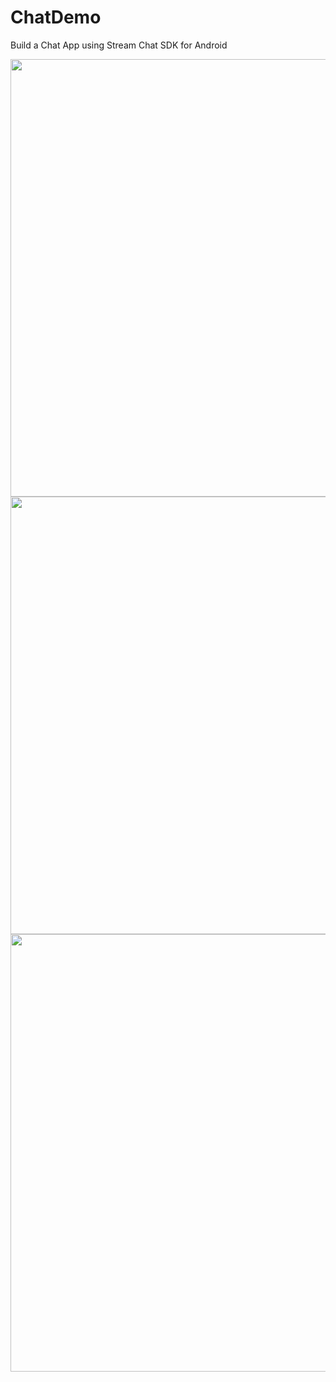 # ChatDemo
Build a Chat App using Stream Chat SDK for Android

<img height="700" src="https://user-images.githubusercontent.com/46753453/120912413-1eb62600-c64c-11eb-851e-6b312293e2e4.png" />
<img height="700" src="https://user-images.githubusercontent.com/46753453/120912489-caf80c80-c64c-11eb-8415-89fc928dfa90.png" />
<img height="700" src="https://user-images.githubusercontent.com/46753453/120912490-cb90a300-c64c-11eb-8bba-4ab4f15a82b7.png" />
